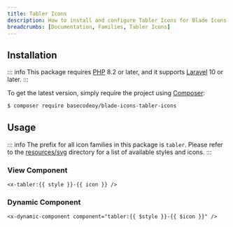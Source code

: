 ```yaml
---
title: Tabler Icons
description: How to install and configure Tabler Icons for Blade Icons.
breadcrumbs: [Documentation, Families, Tabler Icons]
---
```


## Installation

::: info
This package requires [PHP](https://www.php.net/) 8.2 or later, and it supports [Laravel](https://laravel.com/) 10 or later.
:::

To get the latest version, simply require the project using [Composer](https://getcomposer.org/):

```bash
$ composer require basecodeoy/blade-icons-tabler-icons
```

## Usage

::: info
The prefix for all icon families in this package is `tabler`. Please refer to the [resources/svg](https://github.com/basecodeoy/blade-icons-tabler-icons/tree/main/resources/svg) directory for a list of available styles and icons.
:::

### View Component

```blade
<x-tabler:{{ style }}-{{ icon }} />
```

### Dynamic Component

```blade
<x-dynamic-component component="tabler:{{ $style }}-{{ $icon }}" />
```
